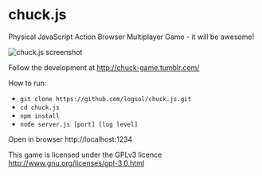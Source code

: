 chuck.js
========

Physical JavaScript Action Browser Multiplayer Game - it will be awesome!

![chuck.js screenshot](http://25.media.tumblr.com/8249dcd3bdb176686421d1914937db1c/tumblr_mzc1ejGxNC1ry8awho1_400.png)

Follow the development at http://chuck-game.tumblr.com/

How to run:

* ```git clone https://github.com/logsol/chuck.js.git```
* ```cd chuck.js```
* ```npm install```
* ```node server.js [port] [log level]```

Open in browser http://localhost:1234

This game is licensed under the GPLv3 licence http://www.gnu.org/licenses/gpl-3.0.html
